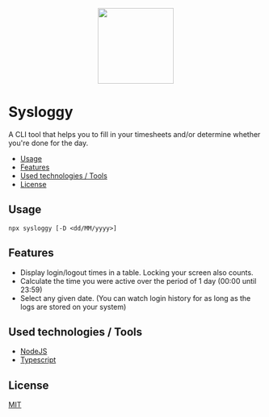 <p align="center">
    <img src="https://user-images.githubusercontent.com/4415097/132346945-23ad689f-6ab3-4bfd-bd17-eb3053764b21.png" width="150" />
</p>

# Sysloggy

A CLI tool that helps you to fill in your timesheets and/or determine whether you're done for the day.

- [Usage](#usage)
- [Features](#features)
- [Used technologies / Tools](#used-technologies--tools)
- [License](#license)

## Usage

```shell
npx sysloggy [-D <dd/MM/yyyy>]
```

## Features

- Display login/logout times in a table. Locking your screen also counts.
- Calculate the time you were active over the period of 1 day (00:00 until 23:59)
- Select any given date. (You can watch login history for as long as the logs are stored on your system)

## Used technologies / Tools

- [NodeJS](https://nodejs.org/en/)
- [Typescript](https://www.typescriptlang.org/)

## License

[MIT](./LICENSE)
